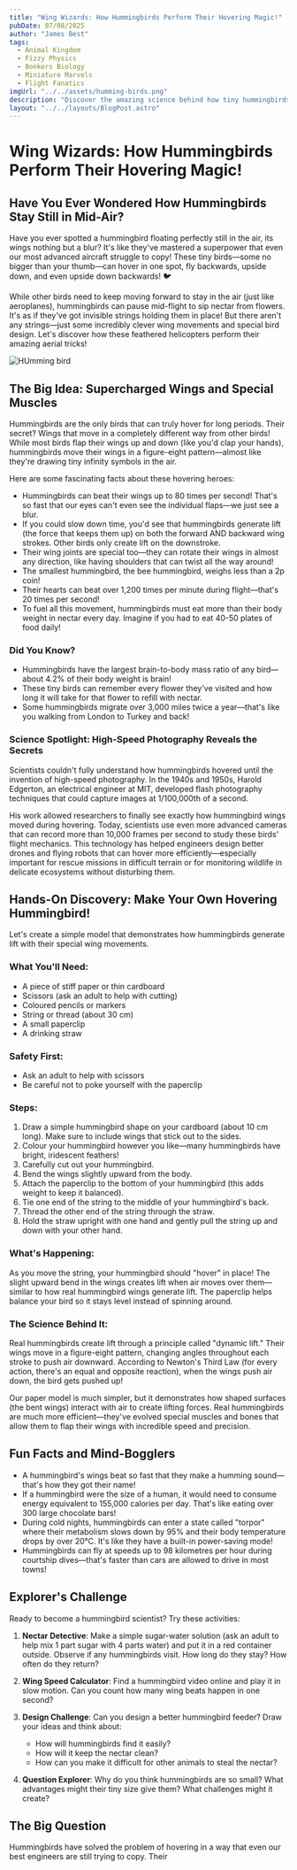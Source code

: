 ```yaml
---
title: "Wing Wizards: How Hummingbirds Perform Their Hovering Magic!"
pubDate: 07/08/2025
author: "James Best"
tags:
  - Animal Kingdom
  - Fizzy Physics
  - Bonkers Biology
  - Miniature Marvels
  - Flight Fanatics
imgUrl: "../../assets/humming-birds.png"
description: "Discover the amazing science behind how tiny hummingbirds can hover like helicopters! Join us to explore the super-fast wing movements, remarkable muscles, and incredible adaptations that make these miniature marvels the champions of mid-air stillness."
layout: "../../layouts/BlogPost.astro"
---
```


# Wing Wizards: How Hummingbirds Perform Their Hovering Magic!

## Have You Ever Wondered How Hummingbirds Stay Still in Mid-Air?

Have you ever spotted a hummingbird floating perfectly still in the air, its wings nothing but a blur? It's like they've mastered a superpower that even our most advanced aircraft struggle to copy! These tiny birds—some no bigger than your thumb—can hover in one spot, fly backwards, upside down, and even upside down backwards! 🐦 

While other birds need to keep moving forward to stay in the air (just like aeroplanes), hummingbirds can pause mid-flight to sip nectar from flowers. It's as if they've got invisible strings holding them in place! But there aren't any strings—just some incredibly clever wing movements and special bird design. Let's discover how these feathered helicopters perform their amazing aerial tricks!

![HUmming bird](../../assets/humming-birds.png)

## The Big Idea: Supercharged Wings and Special Muscles

Hummingbirds are the only birds that can truly hover for long periods. Their secret? Wings that move in a completely different way from other birds! While most birds flap their wings up and down (like you'd clap your hands), hummingbirds move their wings in a figure-eight pattern—almost like they're drawing tiny infinity symbols in the air.

Here are some fascinating facts about these hovering heroes:

- Hummingbirds can beat their wings up to 80 times per second! That's so fast that our eyes can't even see the individual flaps—we just see a blur.
- If you could slow down time, you'd see that hummingbirds generate lift (the force that keeps them up) on both the forward AND backward wing strokes. Other birds only create lift on the downstroke.
- Their wing joints are special too—they can rotate their wings in almost any direction, like having shoulders that can twist all the way around!
- The smallest hummingbird, the bee hummingbird, weighs less than a 2p coin!
- Their hearts can beat over 1,200 times per minute during flight—that's 20 times per second!
- To fuel all this movement, hummingbirds must eat more than their body weight in nectar every day. Imagine if you had to eat 40-50 plates of food daily!

### Did You Know?
- Hummingbirds have the largest brain-to-body mass ratio of any bird—about 4.2% of their body weight is brain!
- These tiny birds can remember every flower they've visited and how long it will take for that flower to refill with nectar.
- Some hummingbirds migrate over 3,000 miles twice a year—that's like you walking from London to Turkey and back!

### Science Spotlight: High-Speed Photography Reveals the Secrets
Scientists couldn't fully understand how hummingbirds hovered until the invention of high-speed photography. In the 1940s and 1950s, Harold Edgerton, an electrical engineer at MIT, developed flash photography techniques that could capture images at 1/100,000th of a second. 

His work allowed researchers to finally see exactly how hummingbird wings moved during hovering. Today, scientists use even more advanced cameras that can record more than 10,000 frames per second to study these birds' flight mechanics. This technology has helped engineers design better drones and flying robots that can hover more efficiently—especially important for rescue missions in difficult terrain or for monitoring wildlife in delicate ecosystems without disturbing them.

## Hands-On Discovery: Make Your Own Hovering Hummingbird!

Let's create a simple model that demonstrates how hummingbirds generate lift with their special wing movements.

### What You'll Need:
- A piece of stiff paper or thin cardboard
- Scissors (ask an adult to help with cutting)
- Coloured pencils or markers
- String or thread (about 30 cm)
- A small paperclip
- A drinking straw

### Safety First:
- Ask an adult to help with scissors
- Be careful not to poke yourself with the paperclip

### Steps:
1. Draw a simple hummingbird shape on your cardboard (about 10 cm long). Make sure to include wings that stick out to the sides.
2. Colour your hummingbird however you like—many hummingbirds have bright, iridescent feathers!
3. Carefully cut out your hummingbird.
4. Bend the wings slightly upward from the body.
5. Attach the paperclip to the bottom of your hummingbird (this adds weight to keep it balanced).
6. Tie one end of the string to the middle of your hummingbird's back.
7. Thread the other end of the string through the straw.
8. Hold the straw upright with one hand and gently pull the string up and down with your other hand.

### What's Happening:
As you move the string, your hummingbird should "hover" in place! The slight upward bend in the wings creates lift when air moves over them—similar to how real hummingbird wings generate lift. The paperclip helps balance your bird so it stays level instead of spinning around.

### The Science Behind It:
Real hummingbirds create lift through a principle called "dynamic lift." Their wings move in a figure-eight pattern, changing angles throughout each stroke to push air downward. According to Newton's Third Law (for every action, there's an equal and opposite reaction), when the wings push air down, the bird gets pushed up! 

Our paper model is much simpler, but it demonstrates how shaped surfaces (the bent wings) interact with air to create lifting forces. Real hummingbirds are much more efficient—they've evolved special muscles and bones that allow them to flap their wings with incredible speed and precision.

## Fun Facts and Mind-Bogglers

- A hummingbird's wings beat so fast that they make a humming sound—that's how they got their name!
- If a hummingbird were the size of a human, it would need to consume energy equivalent to 155,000 calories per day. That's like eating over 300 large chocolate bars!
- During cold nights, hummingbirds can enter a state called "torpor" where their metabolism slows down by 95% and their body temperature drops by over 20°C. It's like they have a built-in power-saving mode!
- Hummingbirds can fly at speeds up to 98 kilometres per hour during courtship dives—that's faster than cars are allowed to drive in most towns!

## Explorer's Challenge

Ready to become a hummingbird scientist? Try these activities:

1. **Nectar Detective**: Make a simple sugar-water solution (ask an adult to help mix 1 part sugar with 4 parts water) and put it in a red container outside. Observe if any hummingbirds visit. How long do they stay? How often do they return?

2. **Wing Speed Calculator**: Find a hummingbird video online and play it in slow motion. Can you count how many wing beats happen in one second?

3. **Design Challenge**: Can you design a better hummingbird feeder? Draw your ideas and think about:
   - How will hummingbirds find it easily?
   - How will it keep the nectar clean?
   - How can you make it difficult for other animals to steal the nectar?

4. **Question Explorer**: Why do you think hummingbirds are so small? What advantages might their tiny size give them? What challenges might it create?

## The Big Question

Hummingbirds have solved the problem of hovering in a way that even our best engineers are still trying to copy. Their
